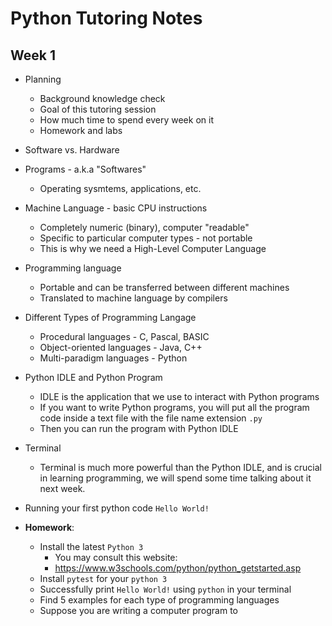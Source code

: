 Python Tutoring Notes
========
Week 1
-----
* Planning
	* Background knowledge check
	* Goal of this tutoring session
	* How much time to spend every week on it
	* Homework and labs
* Software vs. Hardware
* Programs - a.k.a "Softwares"
	* Operating sysmtems, applications, etc.
* Machine Language - basic CPU instructions
	* Completely numeric (binary), computer "readable"
	* Specific to particular computer types - not portable
	* This is why we need a High-Level Computer Language
* Programming language
	* Portable and can be transferred between different machines
	* Translated to machine language by compilers
* Different Types of Programming Langage
	* Procedural languages - C, Pascal, BASIC
	* Object-oriented languages - Java, C++
	* Multi-paradigm languages - Python 	
* Python IDLE and Python Program
	* IDLE is the application that we use to interact with Python programs 
	* If you want to write Python programs, you will put all the program code inside a text file with the file name extension `.py`
	* Then you can run the program with Python IDLE
* Terminal
	* Terminal is much more powerful than the Python IDLE, and is crucial in learning programming, we will spend some time talking about it next week.
* Running your first python code `Hello World!` 

* **Homework**:
	* Install the latest `Python 3`
		* You may consult this website: 
		* https://www.w3schools.com/python/python_getstarted.asp
	* Install `pytest` for your `python 3`
	* Successfully print `Hello World!` using `python` in your terminal
	* Find 5 examples for each type of programming languages
	* Suppose you are writing a computer program to 